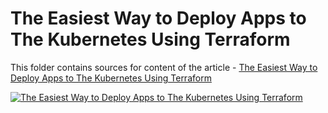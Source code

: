 # The Easiest Way to Deploy Apps to The Kubernetes Using Terraform

This folder contains sources for content of the article - [The Easiest Way to Deploy Apps to The Kubernetes Using Terraform](https://hands-on.cloud/the-most-easy-way-to-deploy-apps-to-the-kubernetes-using-terraform/)

[![The Easiest Way to Deploy Apps to The Kubernetes Using Terraform](https://hands-on.cloud/the-most-easy-way-to-deploy-apps-to-the-kubernetes-using-terraform/The-Most-Easy-Way-To-Deploy-Apps-To-The-Kubernetes-Using-Terraform.png)](https://hands-on.cloud/the-most-easy-way-to-deploy-apps-to-the-kubernetes-using-terraform/)
